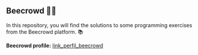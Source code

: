 ## Beecrowd 🐝🐝

In this repository, you will find the solutions to some programming exercises from the Beecrowd platform. 📚


**Beecrowd profile:** [link_perfil_beecrowd](https://www.beecrowd.com.br/judge/pt/profile/667397)
